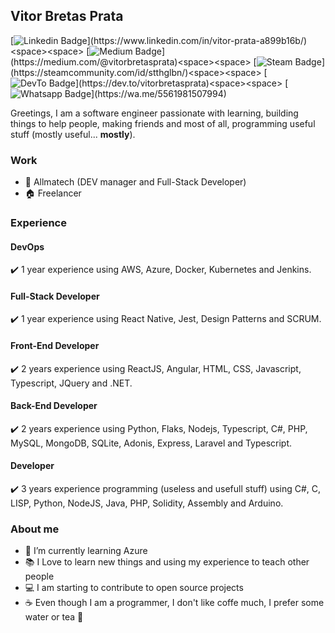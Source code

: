 ## Vitor Bretas Prata 


[![Linkedin Badge](https://img.shields.io/badge/linkedin-%230077B5.svg?&style=for-the-badge&logo=linkedin&logoColor=white&link=https://www.linkedin.com/in/vitor-prata-a899b16b/")](https://www.linkedin.com/in/vitor-prata-a899b16b/)<space><space>
[![Medium Badge](https://img.shields.io/badge/medium-%2312100E.svg?&style=for-the-badge&logo=medium&logoColor=white&link=https://medium.com/@vitorbretasprata")](https://medium.com/@vitorbretasprata)<space><space>
[![Steam Badge](https://img.shields.io/badge/Steam-%23000000.svg?&style=for-the-badge&logo=steam&logoColor=white&link=https://steamcommunity.com/id/stthglbn/")](https://steamcommunity.com/id/stthglbn/)<space><space>
[![DevTo Badge](https://img.shields.io/badge/DEV.TO-%230A0A0A.svg?&style=for-the-badge&logo=dev-dot-to&logoColor=white&link=https://dev.to/vitorbretasprata")](https://dev.to/vitorbretasprata)<space><space>
[![Whatsapp Badge](https://img.shields.io/badge/WHATSAPP-%2325D366.svg?&style=for-the-badge&logo=whatsapp&logoColor=white&link=https://wa.me/5561981507994")](https://wa.me/5561981507994)

Greetings, I am a software engineer passionate with learning, building things to help people, making friends and most of all, programming useful stuff (mostly useful... **mostly**). 

### Work

- :office: Allmatech (DEV manager and Full-Stack Developer)
- :house: Freelancer

### Experience

#### DevOps
:heavy_check_mark: 1 year experience using AWS, Azure, Docker, Kubernetes and Jenkins.

#### Full-Stack Developer
:heavy_check_mark: 1 year experience using React Native, Jest, Design Patterns and SCRUM.

#### Front-End Developer
:heavy_check_mark: 2 years experience using ReactJS, Angular, HTML, CSS, Javascript, Typescript, JQuery and .NET.

#### Back-End Developer
:heavy_check_mark: 2 years experience using Python, Flaks, Nodejs, Typescript, C#, PHP, MySQL, MongoDB, SQLite, Adonis, Express, Laravel and Typescript.

#### Developer
:heavy_check_mark: 3 years experience programming (useless and usefull stuff) using C#, C, LISP, Python, NodeJS, Java, PHP, Solidity, Assembly and Arduino.

### About me

- 🌱 I’m currently learning Azure
- :books: I Love to learn new things and using my experience to teach other people
- :computer: I am starting to contribute to open source projects
- :coffee: Even though I am a programmer, I don't like coffe much, I prefer some water or tea :tea:


<!--
**vitorbretasprata/vitorbretasprata** is a ✨ _special_ ✨ repository because its `README.md` (this file) appears on your GitHub profile.

Here are some ideas to get you started:

- 🔭 I’m currently working on ...
- 🌱 I’m currently learning ...
- 👯 I’m looking to collaborate on ...
- 🤔 I’m looking for help with ...
- 💬 Ask me about ...
- 📫 How to reach me: ...
- 😄 Pronouns: ...
- ⚡ Fun fact: ...
-->